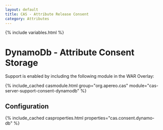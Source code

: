 ```yaml
---
layout: default
title: CAS - Attribute Release Consent
category: Attributes
---
```


{% include variables.html %}

# DynamoDb - Attribute Consent Storage

Support is enabled by including the following module in the WAR Overlay:

{% include_cached casmodule.html group="org.apereo.cas" module="cas-server-support-consent-dynamodb" %}

## Configuration

{% include_cached casproperties.html properties="cas.consent.dynamo-db" %}
